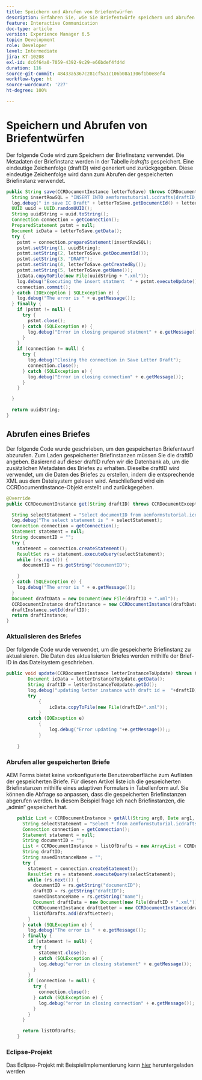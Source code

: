 ```yaml
---
title: Speichern und Abrufen von Briefentwürfen
description: Erfahren Sie, wie Sie Briefentwürfe speichern und abrufen
feature: Interactive Communication
doc-type: article
version: Experience Manager 6.5
topic: Development
role: Developer
level: Intermediate
jira: KT-10208
exl-id: dc6f64a0-7059-4392-9c29-e66bdef4fd4d
duration: 116
source-git-commit: 48433a5367c281cf5a1c106b08a1306f1b0e8ef4
workflow-type: ht
source-wordcount: '227'
ht-degree: 100%

---
```


# Speichern und Abrufen von Briefentwürfen

Der folgende Code wird zum Speichern der Briefinstanz verwendet. Die Metadaten der Briefinstanz werden in der Tabelle _icdrafts_ gespeichert. Eine eindeutige Zeichenfolge (draftID) wird generiert und zurückgegeben. Diese eindeutige Zeichenfolge wird dann zum Abrufen der gespeicherten Briefinstanz verwendet.

```java
public String save(CCRDocumentInstance letterToSave) throws CCRDocumentException {
  String insertRowSQL = "INSERT INTO aemformstutorial.icdrafts(draftID,documentID,status,owner,name) VALUES(?,?,?,?,?)";
  log.debug(" in save IC Draft" + letterToSave.getDocumentId() + letterToSave.getName());
  UUID uuid = UUID.randomUUID();
  String uuidString = uuid.toString();
  Connection connection = getConnection();
  PreparedStatement pstmt = null;
  Document icData = letterToSave.getData();
  try {
    pstmt = connection.prepareStatement(insertRowSQL);
    pstmt.setString(1, uuidString);
    pstmt.setString(2, letterToSave.getDocumentId());
    pstmt.setString(3, "DRAFT");
    pstmt.setString(4, letterToSave.getCreatedBy());
    pstmt.setString(5, letterToSave.getName());
    icData.copyToFile(new File(uuidString + ".xml"));
    log.debug("Executing the insert statment  " + pstmt.executeUpdate());
    connection.commit();
  } catch (IOException | SQLException e) {
    log.debug("The error is " + e.getMessage());
  } finally {
    if (pstmt != null) {
      try {
        pstmt.close();
      } catch (SQLException e) {
        log.debug("Error in closing prepared statment" + e.getMessage());
      }
    }
    if (connection != null) {
      try {
        log.debug("Closing the connection in Save Letter Draft");
        connection.close();
      } catch (SQLException e) {
        log.debug("Error in closing connection" + e.getMessage());
      }
    }

  }

  return uuidString;
}
```

## Abrufen eines Briefes

Der folgende Code wurde geschrieben, um den gespeicherten Briefentwurf abzurufen.
Zum Laden gespeicherter Briefinstanzen müssen Sie die draftID angeben. Basierend auf dieser draftID rufen wir die Datenbank ab, um die zusätzlichen Metadaten des Briefes zu erhalten. Dieselbe draftID wird verwendet, um die Daten des Briefes zu erstellen, indem die entsprechende XML aus dem Dateisystem gelesen wird. Anschließend wird ein CCRDocumentInstance-Objekt erstellt und zurückgegeben.


```java
@Override
public CCRDocumentInstance get(String draftID) throws CCRDocumentException {

  String selectStatement = "Select documentID from aemformstutorial.icdrafts where draftID='" + draftID + "'";
  log.debug("The select statement is " + selectStatement);
  Connection connection = getConnection();
  Statement statement = null;
  String documentID = "";
  try {
    statement = connection.createStatement();
    ResultSet rs = statement.executeQuery(selectStatement);
    while (rs.next()) {
      documentID = rs.getString("documentID");

    }
  } catch (SQLException e) {
    log.debug("The error is " + e.getMessage());
  }
  Document draftData = new Document(new File(draftID + ".xml"));
  CCRDocumentInstance draftInstance = new CCRDocumentInstance(draftData, "abc", documentID, CCRDocumentInstance.Status.DRAFT);
  draftInstance.setId(draftID);
  return draftInstance;
}
```

### Aktualisieren des Briefes

Der folgende Code wurde verwendet, um die gespeicherte Briefinstanz zu aktualisieren. Die Daten des aktualisierten Briefes werden mithilfe der Brief-ID in das Dateisystem geschrieben.

```java
public void update(CCRDocumentInstance letterInstanceToUpdate) throws CCRDocumentException {
        Document icData = letterInstanceToUpdate.getData();
        String draftID = letterInstanceToUpdate.getId();
        log.debug("updating letter instance with draft id =  "+draftID);
        try
            {
                icData.copyToFile(new File(draftID+".xml"));
            } 
        catch (IOException e)
            {
                log.debug("Error updating "+e.getMessage());;
            }
        
    }
```

### Abrufen aller gespeicherten Briefe

AEM Forms bietet keine vorkonfigurierte Benutzeroberfläche zum Auflisten der gespeicherten Briefe. Für diesen Artikel liste ich die gespeicherten Briefinstanzen mithilfe eines adaptiven Formulars in Tabellenform auf.
Sie können die Abfrage so anpassen, dass die gespeicherten Briefinstanzen abgerufen werden. In diesem Beispiel frage ich nach Briefinstanzen, die „admin“ gespeichert hat.

```java
    public List < CCRDocumentInstance > getAll(String arg0, Date arg1, Date arg2, Map < String, Object > arg3) throws CCRDocumentException {
      String selectStatement = "Select * from aemformstutorial.icdrafts where owner = 'admin'";
      Connection connection = getConnection();
      Statement statement = null;
      String documentID = "";
      List < CCRDocumentInstance > listOfDrafts = new ArrayList < CCRDocumentInstance > ();
      String draftID;
      String savedInstanceName = "";
      try {
        statement = connection.createStatement();
        ResultSet rs = statement.executeQuery(selectStatement);
        while (rs.next()) {
          documentID = rs.getString("documentID");
          draftID = rs.getString("draftID");
          savedInstanceName = rs.getString("name");
          Document draftData = new Document(new File(draftID + ".xml"));
          CCRDocumentInstance draftLetter = new CCRDocumentInstance(draftData, savedInstanceName, documentID, CCRDocumentInstance.Status.DRAFT);
          listOfDrafts.add(draftLetter);
        }
      } catch (SQLException e) {
        log.debug("The error is " + e.getMessage());
      } finally {
        if (statement != null) {
          try {
            statement.close();
          } catch (SQLException e) {
            log.debug("error in closing statement" + e.getMessage());
          }
        }
        if (connection != null) {
          try {
            connection.close();
          } catch (SQLException e) {
            log.debug("error in closing connection" + e.getMessage());
          }
        }
      }

      return listOfDrafts;
    }
```

### Eclipse-Projekt

Das Eclipse-Projekt mit Beispielimplementierung kann [hier](assets/icdrafts-eclipse-project.zip) heruntergeladen werden
